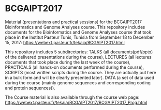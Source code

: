 # BCGAIPT2017
Material (presentations and practical sessions) for the BCGAIPT2017 Bioinformatics and Genome Analyses course.
This repository includes documents for the Bioinformatics and Genome Analyses course that took place in the 
Institut Pasteur Tunis, Tunisia from September 18 to December 15, 2017:
https://webext.pasteur.fr/tekaia/BCGAIPT2017.html

This repository includes 5 subdirectories:
TALKS (all documents(pdf/pptx) of the delivered presentations during the course),
LECTURES (all lectures documents that took place during the last week of the course),
PRACTICALS (all hands-on documents performed during the course),
SCRIPTS (most written scripts during the course. They are actually put here in a bulk form and will be clearly presented later).
DATA (a set of data used during the course (mainly genome sequences and corresponding coding and protein sequences)).

The Course material is also available through the course web page:
https://webext.pasteur.fr/tekaia/BCGAIPT2017/BCGAIPT2017_Prog.html
